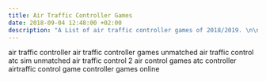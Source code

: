 ```yaml
---
title: Air Traffic Controller Games
date: 2018-09-04 12:48:00 +02:00
description: "A List of air traffic controller games of 2018/2019. \n\n"
---
```


air traffic controller
air traffic controller games
unmatched air traffic control
atc sim
unmatched air traffic control 2
air control games
atc controller
airtraffic control game
controller games online